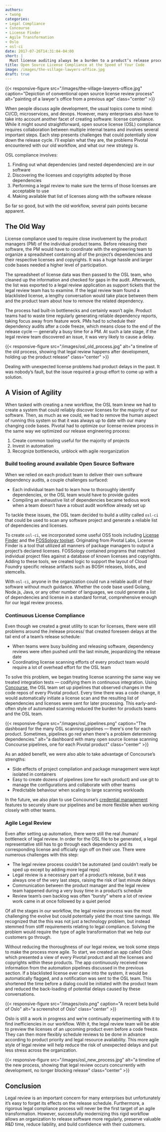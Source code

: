 ```yaml
---
authors:
- twong
categories:
- Legal Compliance
- Concourse
- License Finder
- Agile Transformation
- Oslo
- osl-ci
date: 2017-07-26T14:31:04-04:00
short: |
  Must license auditing always be a burden to a product’s release process? Pivotal tackles this hairy issue at competing ends of the spectrum: implementing more thorough license inspections while also speeding up the time to delivery for our software.
title: Open Source License Compliance at the Speed of Your Code
image: /images/the-village-lawyers-office.jpg
draft: true
---
```


{{< responsive-figure src="/images/the-village-lawyers-office.jpg" caption="Depiction of conventional open source license review process" alt="painting of a lawyer's office from a previous age" class="center" >}}

When people discuss agile development, the usual topics come to mind: CI/CD, microservices, and devops. However, many enterprises also have to take into account another facet of creating software: license compliance. While it might sound straightforward, open source license (OSL) compliance requires collaboration between multiple internal teams and involves several important steps. Each step presents challenges that could potentially slow down the release cycle. I’ll explain what they are, the problems Pivotal encountered with our old workflow, and what our new strategy is.

OSL compliance involves:

1. Finding out what dependencies (and nested dependencies) are in our software
2. Discovering the licenses and copyrights adopted by those dependencies
3. Performing a legal review to make sure the terms of those licenses are acceptable to use
4. Making available that list of licenses along with the software release

So far so good, but with the old workflow, several pain points became apparent.

## The Old Way
License compliance used to require close involvement by the product managers (PM) of the individual product teams. Before releasing their software, the PM would have to coordinate with the engineering team to organize a spreadsheet containing all of the project’s dependencies and their respective licenses and copyrights. It was a huge hassle and larger code bases needed a higher level of participation. 

The spreadsheet of license data was then passed to the OSL team, who cleaned up the information and checked for gaps in the audit. Afterwards, the list was exported to a legal review application as support tickets that the legal review team has to examine. If the legal review team found a blacklisted license, a lengthy conversation would take place between them and the product team about how to remove the related dependency.

The process had built-in bottlenecks and certainly wasn’t agile. Product teams had to waste time regularly generating reliable dependency reports, taking focus away from feature work. PMs had to schedule their dependency audits after a code freeze, which means close to the end of the release cycle — generally a busy time for a PM. At such a late stage, if the legal review team discovered an issue, it was very likely to cause a delay.

{{< responsive-figure src="/images/osl_old_process.jpg" alt="a timeline of the old process, showing that legal review happens after development, holding up the product release" class="center" >}}

Dealing with unexpected license problems had product delays in the past. It was nobody’s fault, but the issue required a group effort to come up with a solution.

## A Vision of Agility
When tasked with creating a new workflow, the OSL team knew we had to create a system that could reliably discover licenses for the majority of our software. Then, as much as we could, we had to remove the human aspect of running this system so that it was always up to date with our many changing code bases. Pivotal had to optimize our license review process in the same way we optimized our release engineering process: 

1. Create common tooling useful for the majority of projects
2. Invest in automation
3. Recognize bottlenecks, unblock with agile reorganization

### Build tooling around available Open Source Software

When we relied on each product team to deliver their own software dependency audits, a couple challenges surfaced:

* Each individual team had to learn how to thoroughly identify dependencies, or the OSL team would have to provide guides
* Compiling an exhaustive list of dependencies became tedious work when a team doesn’t have a robust audit workflow already set up
 
To tackle these issues, the OSL team decided to build a utility called `osl-ci` that could be used to scan any software project and generate a reliable list of dependencies and licenses.

To create `osl-ci`, we incorporated some useful OSS tools including [License Finder](https://github.com/pivotal/LicenseFinder) and the [FOSSology toolset](https://github.com/fossology/fossology). Originating from Pivotal Labs, License Finder is a tool that utilized all manners of package managers to output a project’s declared licenses. FOSSology contained programs that matched individual project files against a database of known licenses and copyrights. Adding to these tools, we created logic to support the layout of Cloud Foundry specific release artifacts such as BOSH releases, blobs, and stemcells.

With `osl-ci`, anyone in the organization could run a reliable audit of their software without much guidance. Whether the code base used Golang, Node.js, Java, or any other number of languages, we could generate a list of dependencies and license in a standard format, comprehensive enough for our legal review process.

### Continuous License Compliance

Even though we created a great utility to scan for licenses, there were still problems around the /release process/ that created foreseen delays at the tail end of a team’s release schedule:

* When teams were busy building and releasing software, dependency reviews were often pushed until the last minute, jeopardizing the release date
* Coordinating license scanning efforts of every product team would require a lot of overhead effort for the OSL team

To solve this problem, we began treating license scanning the same way we treated integration tests — codifying them in continuous integration. Using [Concourse](https://concourse.ci), the OSL team set up pipelines that observed changes in the code repos of every Pivotal product. Every time there was a code change, it would automatically initiate a license scan and the resulting list of dependencies and licenses were sent for later processing. This early-and-often style of automated scanning reduced the burden for products teams and the OSL team.

{{< responsive-figure src="/images/osl_pipelines.png" caption="The dashboard for the many OSL scanning pipelines — there's one for each product. Sometimes, pipelines go red when there's a problem determining dependencies." alt="a dashboard with many open source license scanning Concourse pipelines, one for each Pivotal product" class="center" >}}

As an added benefit, we were also able to take advantage of Concourse’s strengths:

* Side effects of project compilation and package management were kept isolated in containers
* Easy to create dozens of pipelines (one for each product) and use git to manage the configurations and collaborate with other teams
* Predictable behaviour when scaling to large scanning workloads

In the future, we also plan to use Concourse’s [credential management](https://concourse.ci/downloads.html#v330) features to securely share our pipelines and be more flexible when working  closely with other teams.

### Agile Legal Review

Even after setting up automation, there were still the real /human/ bottleneck of legal review. In order for the OSL file to be generated, a legal representative still has to go through each dependency and its corresponding license and officially sign off on their use. There were numerous challenges with this step:

* The legal review process couldn’t be automated (and couldn’t really be sped up except by adding more legal reps)
* Legal review is a necessary part of a product’s release, but it was always one of the very last steps, raising the risk of last minute delays
* Communication between the product manager and the legal review team happened during a very busy time in a product’s schedule
* Review team’s own backlog was often “bursty” where a lot of review work came in at once followed by a quiet period

Of all the stages in our workflow, the legal review process was the most challenging the evolve but could potentially yield the most time savings. We recognized that the this was not just a technology problem, but instead stemmed from stiff requirements relating to legal compliance. Solving the problem would require the type of agile transformation that we help our customers go through.

Without reducing the thoroughness of our legal review, we took some steps to make the process more agile. To start, we created an app called Oslo which presented a view of every Pivotal product and all the licenses and copyrights within these products. The app continuously received new information from the automation pipelines discussed in the previous section. If a blacklisted license ever came into the system, it would be automatically flagged, and a notification was sent to the OSL team. This shortened the time before a dialog could be initiated with the product team and reduced the back-loading of potential delays caused by these conversations.

{{< responsive-figure src="/images/oslo.png" caption="A recent beta build of Oslo" alt="a screenshot of Oslo" class="center" >}}

Oslo is still a work in progress and we’re continually experimenting with it to find inefficiencies in our workflow. With it, the legal review team will be able to preview the licenses of an upcoming product even before a code freeze. They can then more flexibly schedule reviews to be done in advance according to product priority and legal resource availability.  This more agile style of legal review will help reduce the risk of unexpected delays and put less stress across the organization.

{{< responsive-figure src="/images/osl_new_process.jpg" alt="a timeline of the new process, showing that legal review occurs concurrently with development, no longer blocking release" class="center" >}}

## Conclusion
Legal review is an important concern for many enterprises but unfortunately it’s easy to forget its effects on the release schedule. Furthermore, a rigorous legal compliance process will never be the first target of an agile transformation. However, successfully modernizing this rigid workflow allows an organization to release software more regularly, preserve valuable R&D time, reduce liability, and build confidence with their customers.
